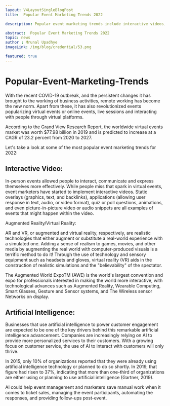 ```yaml
---
layout: V4LayoutSingleBlogPost
title:  Popular Event Marketing Trends 2022

description: Popular event marketing trends include interactive videos, augmented reality/virtual reality, and the use of artificial intelligence.

abstract:  Popular Event Marketing Trends 2022
topic: news
author : Mrunal Upadhye
imageLink: /img/blog/credential/53.png

featured: true
---
```


# Popular-Event-Marketing-Trends 


With the recent COVID-19 outbreak, and the persistent changes it has brought to the working of business activities, remote working has become the new norm. Apart from these, it has also revolutionized events popularizing virtual events or online events, live sessions and interacting with people through virtual platforms.

According to the Grand View Research Report, the worldwide virtual events market was worth $77.98 billion in 2019 and is predicted to increase at a CAGR of 23.2 percent from 2020 to 2027.

Let's take a look at some of the most popular event marketing trends for 2022:

## Interactive Video:

In-person events allowed people to interact, communicate and express themselves more effectively. While people miss that spark in virtual events, event marketers have started to implement interactive videos. Static overlays (graphics, text, and backlinks), applications (allowing user response in text, audio, or video format), quiz or poll questions, animations, and even picture-in-picture video or audio snippets are all examples of events that might happen within the video.

Augmented Reality/Virtual Reality:

AR and VR, or augmented and virtual reality, respectively, are realistic technologies that either augment or substitute a real-world experience with a simulated one. Adding a sense of realism to games, movies, and other media by augmenting the real world with computer-produced visuals is a terrific method to do it! Through the use of technology and sensory equipment such as headsets and gloves, virtual reality (VR) aids in the construction of realistic simulations and the "believability" of the spectator.

The Augmented World ExpoTM (AWE) is the world's largest convention and expo for professionals interested in making the world more interactive, with technological advances such as Augmented Reality, Wearable Computing, Smart Glasses, Gesture and Sensor systems, and The Wireless sensor Networks on display.

## Artificial Intelligence:

Businesses that use artificial intelligence to power customer engagement are expected to be one of the key drivers behind this remarkable artificial intelligence advancement. Companies are increasingly relying on AI to provide more personalized services to their customers. With a growing focus on customer service, the use of AI to interact with customers will only thrive.

In 2015, only 10% of organizations reported that they were already using artificial intelligence technology or planned to do so shortly. In 2019, that figure had risen to 37%, indicating that more than one-third of organizations are either using or planning to use artificial intelligence (Gartner, 2019).

AI could help event management and marketers save manual work when it comes to ticket sales, managing the event participants, automating the responses, and providing follow-ups post-event.


